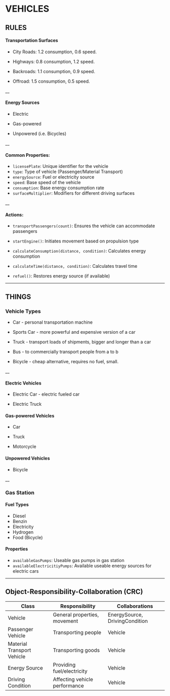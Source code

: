 # VEHICLES

## RULES 
#### Transportation Surfaces
- City Roads: 1.2 consumption, 0.6 speed.
 
- Highways:   0.8 consumption, 1.2 speed.
 
- Backroads:  1.1 consumption, 0.9 speed.
 
- Offroad:    1.5 consumption, 0.5 speed.

 __

 #### Energy Sources
- Electric

- Gas-powered

- Unpowered (i.e. Bicycles)

__

#### Common Properties:
- `licensePlate`: Unique identifier for the vehicle
- `type`: Type of vehicle (Passenger/Material Transport)
- `energySource`: Fuel or electricity source
- `speed`: Base speed of the vehicle
- `consumption`: Base energy consumption rate
- `surfaceMultiplier`: Modifiers for different driving surfaces

__

#### Actions:
- `transportPassengers(count)`: Ensures the vehicle can accommodate passengers
- `startEngine()`: Initiates movement based on propulsion type
  
- `calculateConsumption(distance, condition)`: Calculates energy consumption
- `calculateTime(distance, condition)`: Calculates travel time
- `refuel()`: Restores energy source (if available)
___

## THINGS

### Vehicle Types
- Car - personal transportation machine
 
- Sports Car - more powerful and expensive version of a car
 
- Truck - transport loads of shipments, bigger and longer than a car
 
- Bus - to commercially transport people from a to b
 
- Bicycle - cheap alternative, requires no fuel, small.
 
 __

#### Electric Vehicles
- Electric Car - electric fueled car
 
- Electric Truck

 #### Gas-powered Vehicles
- Car
 
- Truck
 
- Motorcycle

 #### Unpowered Vehicles
- Bicycle

__

### Gas Station
#### Fuel Types
- Diesel
- Benzin
- Electricity
- Hydrogen
- Food (Bicycle)

#### Properties
- `availableGasPumps`: Useable gas pumps in gas station
- `availableElectricitiyPumps`:  Available useable energy sources for electric cars
___

 ## Object-Responsibility-Collaboration (CRC)
| Class | Responsibility | Collaborations |
|--------|--------------|---------------|
| Vehicle | General properties, movement | EnergySource, DrivingCondition |
| Passenger Vehicle | Transporting people | Vehicle |
| Material Transport Vehicle | Transporting goods | Vehicle |
| Energy Source | Providing fuel/electricity | Vehicle |
| Driving Condition | Affecting vehicle performance | Vehicle |

